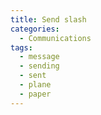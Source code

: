 ```yaml
---
title: Send slash
categories:
  - Communications
tags:
  - message
  - sending
  - sent
  - plane
  - paper
---
```

